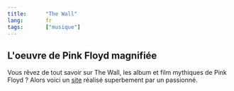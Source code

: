 ```yaml
--- 
title:      "The Wall" 
lang:       fr 
tags:       ["musique"]
---
```



## L'oeuvre de Pink Floyd magnifiée

Vous rêvez de tout savoir sur The Wall, les album et film mythiques de Pink Floyd ? Alors voici un [site](http://www.pinkfloyd-thewall.com/) réalisé superbement par un passionné.
